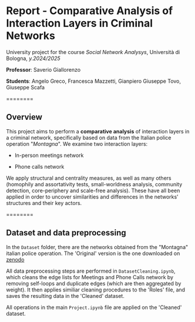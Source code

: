 # Report - Comparative Analysis of Interaction Layers in Criminal Networks

University project for the course *Social Network Analysys*, Università di Bologna, *y.2024/2025*

**Professor**: Saverio Giallorenzo

**Students**: Angelo Greco, Francesca Mazzetti, Gianpiero Giuseppe Tovo, Giuseppe Scafa

========
## Overview

This project aims to perform a **comparative analysis** of interaction layers in a criminal network, specifically based on data from the Italian police operation "*Montagna*". We examine two interaction layers:

* In-person meetings network

* Phone calls network

We apply structural and centrality measures, as well as many others (homophily and assortativity tests, small-worldness analysis, community detection, core-periphery and scale-free analysis). These have all been applied in order to uncover similarities and differences in the networks’ structures and their key actors.

========
## Dataset and data preprocessing

In the `Dataset` folder, there are the networks obtained from the "Montagna" italian police operation. The 'Original' version is the one downloaded on [zenodo](https://zenodo.org/records/3938818)

All data preprocessing steps are performed in `DatasetCleaning.ipynb`, which cleans the edge lists for Meetings and Phone Calls network by removing self-loops and duplicate edges (which are then aggregated by weight).
It then applies similiar cleaning procedures to the 'Roles' file, and saves the resulting data in the 'Cleaned' dataset.

All operations in the main `Project.ipynb` file are applied on the 'Cleaned' dataset.